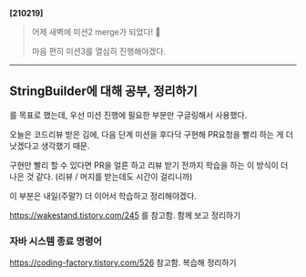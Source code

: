 **[210219]**



> 어제 새벽에 미션2 merge가 되었다!  🎉
>
> 마음 편히 미션3를 열심히 진행해야겠다.

---

## StringBuilder에 대해 공부, 정리하기

를 목표로 했는데, 우선 미션 진행에 필요한 부분만 구글링해서 사용했다.

오늘은 코드리뷰 받은 김에, 다음 단계 미션을 후다닥 구현해 PR요청을 빨리 하는 게 더 낫겠다고 생각했기 때문.

구현만 빨리 할 수 있다면 PR을 얼른 하고 리뷰 받기 전까지 학습을 하는 이 방식이 더 나은 것 같다. (리뷰 / 머지를 받는데도 시간이 걸리니까)

이 부분은 내일(주말?) 더 이어서 학습하고 정리해야겠다.

https://wakestand.tistory.com/245 를 참고함. 함께 보고 정리하기





### 자바 시스템 종료 명령어

https://coding-factory.tistory.com/526 참고함. 복습해 정리하기